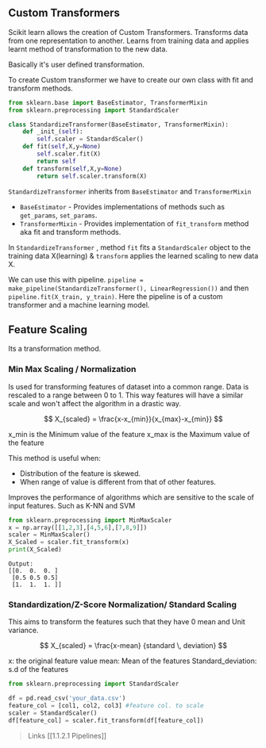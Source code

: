 
## Custom Transformers

Scikit learn allows the creation of Custom Transformers.
Transforms data from one representation to another. Learns from training data and applies learnt method of transformation to the new data.

Basically it's user defined transformation.

To create Custom transformer we have to create our own class with fit and transform methods.

```python
from sklearn.base import BaseEstimator, TransformerMixin
from sklearn.preprocessing import StandardScaler

class StandardizeTransformer(BaseEstimator, TransformerMixin):
	def _init_(self):
		self.scaler = StandardScaler()
	def fit(self,X,y=None)
		self.scaler.fit(X)
		return self
	def transform(self,X,y=None)
		return self.scaler.transform(X)
```

`StandardizeTransformer` inherits from `BaseEstimator` and `TransformerMixin`
- `BaseEstimator` - Provides implementations of methods such as `get_params`, `set_params`.  
- `TransformerMixin` - Provides implementation of `fit_transform` method aka fit and transform methods.

In `StandardizeTransformer` , method `fit` fits a `StandardScaler` object to the training data X(learning) & `transform` applies the learned scaling to new data X.

We can use this with pipeline. `pipeline = make_pipeline(StandardizeTransformer(), LinearRegression())` and then `pipeline.fit(X_train, y_train)`. Here the pipeline is of a custom transformer and a machine learning model. 


## Feature Scaling 

Its a transformation method.

### Min Max Scaling / Normalization
Is used for transforming features of dataset into a common range. Data is rescaled to a range between 0 to 1. This way features will have a similar scale and won't affect the algorithm in a drastic way. 

$$ X_{scaled} = \frac{x-x_{min}}{x_{max}-x_{min}} $$

x_min is the Minimum value of the feature
x_max is the Maximum value of the feature

This method is useful when:
- Distribution of the feature is skewed. 
- When range of value is different from that of other features.

Improves the performance of algorithms which are sensitive to the scale of input features. Such as K-NN and SVM

```python
from sklearn.preprocessing import MinMaxScaler
x = np.array([[1,2,3],[4,5,6],[7,8,9]])
scaler = MinMaxScaler()
X_Scaled = scaler.fit_transform(x)
print(X_Scaled)
```

```
Output: 
[[0.  0.  0. ]
 [0.5 0.5 0.5]
 [1.  1.  1. ]]

```

### Standardization/Z-Score Normalization/ Standard Scaling

This aims to transform the features such that they have 0 mean and Unit variance.

$$ X_{scaled} = \frac{x-mean} {standard \,   deviation}
$$

x: the original feature value
mean: Mean of the features
Standard_deviation: s.d of the features

```python
from sklearn.preprocessing import StandardScaler

df = pd.read_csv('your_data.csv')
feature_col = [col1, col2, col3] #feature col. to scale
scaler = StandardScaler()
df[feature_col] = scaler.fit_transform(df[feature_col])
```

>Links
[[1.1.2.1 Pipelines]]
